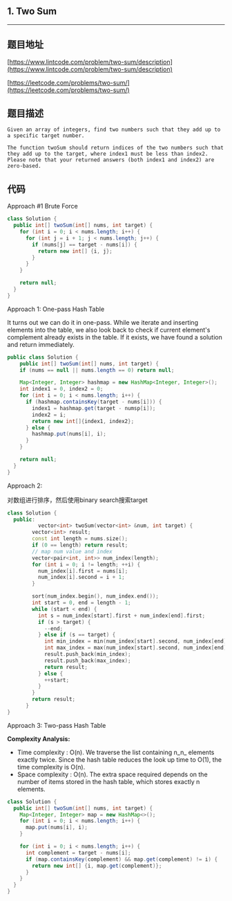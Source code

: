 ## 1. Two Sum

----
## 题目地址

[https://www.lintcode.com/problem/two-sum/description](https://www.lintcode.com/problem/two-sum/description)

[https://leetcode.com/problems/two-sum/](https://leetcode.com/problems/two-sum/)

## 题目描述

```text
Given an array of integers, find two numbers such that they add up to a specific target number.

The function twoSum should return indices of the two numbers such that they add up to the target, where index1 must be less than index2. Please note that your returned answers (both index1 and index2) are zero-based.
```

## 代码

Approach \#1 Brute Force

```java
class Solution {
  public int[] twoSum(int[] nums, int target) {
    for (int i = 0; i < nums.length; i++) {
      for (int j = i + 1; j < nums.length; j++) {
        if (nums[j] == target - nums[i]) {
          return new int[] {i, j};
        }
      }
    }

    return null;
  }
}
```

Approach 1: One-pass Hash Table

It turns out we can do it in one-pass. While we iterate and inserting elements into the table, we also look back to check if current element's complement already exists in the table. If it exists, we have found a solution and return immediately.

```java
public class Solution {
    public int[] twoSum(int[] nums, int target) {
    if (nums == null || nums.length == 0) return null;

    Map<Integer, Integer> hashmap = new HashMap<Integer, Integer>();
    int index1 = 0, index2 = 0;
    for (int i = 0; i < nums.length; i++) {
      if (hashmap.containsKey(target - nums[i])) {
        index1 = hashmap.get(target - numsp[i]);
        index2 = i;
        return new int[]{index1, index2};
      } else {
        hashmap.put(nums[i], i);
      }
    }

    return null;
  }
}
```

Approach 2:

对数组进行排序，然后使用binary search搜索target

```cpp
class Solution {
  public:
          vector<int> twoSum(vector<int> &num, int target) {
        vector<int> result;
        const int length = nums.size();
        if (0 == length) return result;
        // map num value and index
        vector<pair<int, int>> num_index(length);
        for (int i = 0; i != length; ++i) {
          num_index[i].first = nums[i];
          num_index[i].second = i + 1;
        }

        sort(num_index.begin(), num_index.end());
        int start = 0, end = length - 1;
        while (start < end) {
          int s = num_index[start].first + num_index[end].first;
          if (s > target) {
            --end;
          } else if (s == target) {
            int min_index = min(num_index[start].second, num_index[end].second);
            int max_index = max(num_index[start].second, num_index[end].second);
            result.push_back(min_index);
            result.push_back(max_index);
            return result;
          } else {
            ++start;
          }
        }
        return result;
      }
}
```

Approach 3: Two-pass Hash Table

**Complexity Analysis:**

* Time complexity : O\(n\). We traverse the list containing n_n_ elements exactly twice. Since the hash table reduces the look up time to O\(1\), the time complexity is O\(n\).
* Space complexity : O\(n\). The extra space required depends on the number of items stored in the hash table, which stores exactly n elements.

```java
class Solution {
  public int[] twoSum(int[] nums, int target) {
    Map<Integer, Integer> map = new HashMap<>();
    for (int i = 0; i < nums.length; i++) {
      map.put(nums[i], i);
    }

    for (int i = 0; i < nums.length; i++) {
      int complement = target - nums[i];
      if (map.containsKey(complement) && map.get(complement) != i) {
        return new int[] {i, map.get(complement)};
      }
    }
  }
}
```

